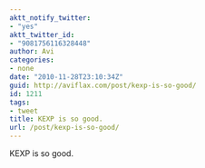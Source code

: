```yaml
---
aktt_notify_twitter:
- "yes"
aktt_twitter_id:
- "9081756116328448"
author: Avi
categories:
- none
date: "2010-11-28T23:10:34Z"
guid: http://aviflax.com/post/kexp-is-so-good/
id: 1211
tags:
- tweet
title: KEXP is so good.
url: /post/kexp-is-so-good/
---
```

KEXP is so good.